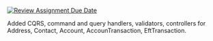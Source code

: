 [![Review Assignment Due Date](https://classroom.github.com/assets/deadline-readme-button-24ddc0f5d75046c5622901739e7c5dd533143b0c8e959d652212380cedb1ea36.svg)](https://classroom.github.com/a/qoQg5l3x)

Added CQRS, command and query handlers, validators, controllers for Address, Contact, Account, AccounTransaction, EftTransaction. 

